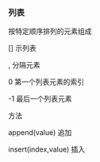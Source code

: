 ### 列表

按特定顺序排列的元素组成

\[\]  示列表

, 分隔元素

0  第一个列表元素的索引

-1  最后一个列表元素

方法

append\(value\)   追加

insert\(index,value\) 插入

